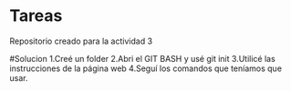 # Tareas
Repositorio creado para la actividad 3

#Solucion
1.Creé un folder 
2.Abri el GIT BASH y usé git init
3.Utilicé las instrucciones de la página web
4.Seguí los comandos que teníamos que usar. 
